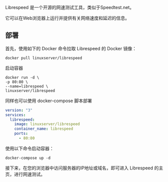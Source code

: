 Librespeed 是一个开源的网速测试工具，类似于Speedtest.net。

它可以在Web浏览器上运行并提供有关网络速度和延迟的信息。

## 部署
首先，使用如下的 Docker 命令拉取 Librespeed 的 Docker 镜像：
```shell
docker pull linuxserver/librespeed
```
启动容器
```shell
docker run -d \
-p 80:80 \
--name=librespeed \
linuxserver/librespeed
```


同样也可以使用 docker-compose 脚本部署
```yml
version: "3"
services:
  librespeed:
    image: linuxserver/librespeed
    container_name: librespeed
    ports:
      - 80:80
```
使用以下命令启动容器：
```shell
docker-compose up -d
```
接下来，在您的浏览器中访问服务器的IP地址或域名，即可进入 Librespeed 的主页，进行网速测试。
